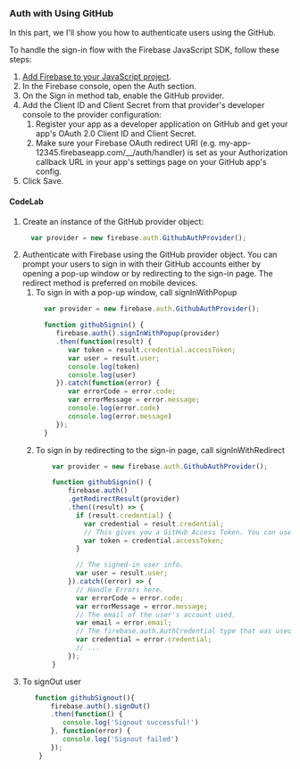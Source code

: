 ### Auth with Using GitHub
In this part, we I'll show you how to authenticate users using the GitHub.

To handle the sign-in flow with the Firebase JavaScript SDK, follow these steps:
1. [Add Firebase to your JavaScript project](https://console.firebase.google.com).
1. In the Firebase console, open the Auth section.
1. On the Sign in method tab, enable the GitHub provider.
1. Add the Client ID and Client Secret from that provider's developer console to the provider configuration:
    1. Register your app as a developer application on GitHub and get your app's OAuth 2.0 Client ID and Client Secret.
    1. Make sure your Firebase OAuth redirect URI (e.g. my-app-12345.firebaseapp.com/__/auth/handler) is set as your Authorization callback URL in your app's settings page on your GitHub app's config.
1. Click Save.

#### CodeLab
1. Create an instance of the GitHub provider object:
    ```js
      var provider = new firebase.auth.GithubAuthProvider();
    ```
1. Authenticate with Firebase using the GitHub provider object. You can prompt your users to sign in with their GitHub accounts either by opening a pop-up window or by redirecting to the sign-in page. The redirect method is preferred on mobile devices.
    1. To sign in with a pop-up window, call signInWithPopup
        ```js
          var provider = new firebase.auth.GithubAuthProvider();

          function githubSignin() {
             firebase.auth().signInWithPopup(provider)
             .then(function(result) {
                var token = result.credential.accessToken;
                var user = result.user;
                console.log(token)
                console.log(user)
             }).catch(function(error) {
                var errorCode = error.code;
                var errorMessage = error.message;
                console.log(error.code)
                console.log(error.message)
             });
          }
        ```
      1. To sign in by redirecting to the sign-in page, call signInWithRedirect
          ```js
              var provider = new firebase.auth.GithubAuthProvider();

              function githubSignin() {
                  firebase.auth()
                  .getRedirectResult(provider)
                  .then((result) => {
                    if (result.credential) {
                      var credential = result.credential;
                      // This gives you a GitHub Access Token. You can use it to access the GitHub API.
                      var token = credential.accessToken;
                    }

                    // The signed-in user info.
                    var user = result.user;
                  }).catch((error) => {
                    // Handle Errors here.
                    var errorCode = error.code;
                    var errorMessage = error.message;
                    // The email of the user's account used.
                    var email = error.email;
                    // The firebase.auth.AuthCredential type that was used.
                    var credential = error.credential;
                    // ...
                  });
              }
          ```
1. To signOut user 
    ```js
       function githubSignout(){
           firebase.auth().signOut()
           .then(function() {
              console.log('Signout successful!')
           }, function(error) {
              console.log('Signout failed')
           });
        }
    ```
